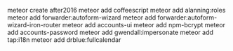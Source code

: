 
meteor create after2016
meteor add coffeescript
meteor add alanning:roles
meteor add forwarder:autoform-wizard
meteor add forwarder:autoform-wizard-iron-router
meteor add accounts-ui
meteor add npm-bcrypt
meteor add accounts-password
meteor add gwendall:impersonate
meteor add tap:i18n
meteor add drblue:fullcalendar
